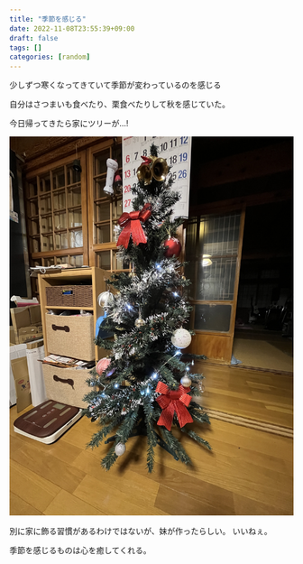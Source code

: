 ```yaml
---
title: "季節を感じる"
date: 2022-11-08T23:55:39+09:00
draft: false
tags: []
categories: [random]
---
```


少しずつ寒くなってきていて季節が変わっているのを感じる

自分はさつまいも食べたり、栗食べたりして秋を感じていた。

今日帰ってきたら家にツリーが...!

![](figs/tree.JPG)

別に家に飾る習慣があるわけではないが、妹が作ったらしい。
いいねぇ。

季節を感じるものは心を癒してくれる。